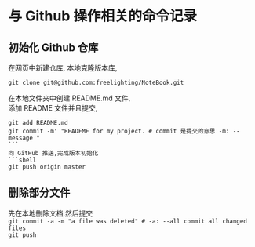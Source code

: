 # 与 Github 操作相关的命令记录

## 初始化 Github 仓库  

在网页中新建仓库, 
本地克隆版本库,  
```shell
git clone git@github.com:freelighting/NoteBook.git
```
在本地文件夹中创建 README.md 文件,  
添加 README 文件并且提交,   
```shell
git add README.md  
git commit -m' "READEME for my project. # commit 是提交的意思 -m: --message " 
```  
向 GitHub 推送,完成版本初始化   
```shell
git push origin master
```
## 删除部分文件
先在本地删除文档,然后提交  
`git commit -a -m "a file was deleted" # -a: --all commit all changed files`  
`git push`
